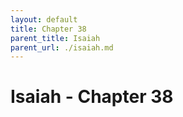 ```yaml
---
layout: default
title: Chapter 38
parent_title: Isaiah
parent_url: ./isaiah.md
---
```


# Isaiah - Chapter 38
